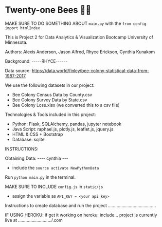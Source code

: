 # Twenty-one Bees 🍯🐝

MAKE SURE TO DO SOMETHING ABOUT `main.py` with the `from config import htmlIndex`

This is Project 2 for Data Analytics & Visualization Bootcamp University of Minnesota. 

Authors: Alexis Anderson, Jason Alfred, Rhyce Erickson, Cynthia Kunakom

Background: -----RHYCE------

Data source: https://data.world/finley/bee-colony-statistical-data-from-1987-2017

We use the following datasets in our project:
- Bee Colony Census Data by County.csv
- Bee Colony Survey Data by State.csv
- Bee Colony Loss.xlsx (we converted this to a csv file)

Technologies & Tools included in this project:
- Python: Flask, SQLAlchemy, pandas, jupyter notebook
- Java Script: raphael.js, plotly.js, leaflet.js, jquery.js
- HTML & CSS + Bootstrap
- Database: sqlite

INSTRUCTIONS:

Obtaining Data: ---- cynthia ---
- include the `source activate NewPythonData`

Run `python main.py` in the terminal.

MAKE SURE TO INCLUDE `config.js` in `static/js`
- assign the variable as `API_KEY = <your api key>`







Instructions to create database and run the project
.......................................


IF USING HEROKU: 
if get it working on heroku: include...
project is currently live at .........................../.com